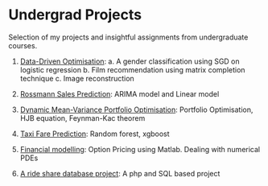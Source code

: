 # Undergrad Projects
Selection of my projects and insightful assignments from undergraduate courses.

1. [Data-Driven Optimisation](https://github.com/mengeks/Undergrad-Codes/tree/master/Data-driven%20Optimisation): a. A gender classification using SGD on logistic regression b. Film recommendation using matrix completion technique  c. Image reconstruction

2. [Rossmann Sales Prediction](https://github.com/mengeks/Undergrad-Codes/tree/master/Rossmann%20sales): ARIMA model and Linear model

3. [Dynamic Mean-Variance Portfolio Optimisation](https://github.com/mengeks/Undergrad-Codes/tree/master/Dynamic%20Mean-Variance%20Optimisation): Portfolio Optimisation, HJB equation, Feynman-Kac theorem

4. [Taxi Fare Prediction](https://github.com/mengeks/Undergrad-Codes/blob/master/Taxi%20Competition%20Report.pdf): Random forest, xgboost

5. [Financial modelling](https://github.com/mengeks/Undergrad-Codes/tree/master/Financial%20Modelling
): Option Pricing using Matlab. Dealing with numerical PDEs

6. [A ride share database project](https://github.com/Sumei1009/TT25): A php and SQL based project
